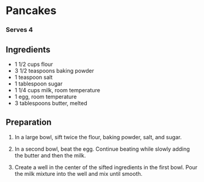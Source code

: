 # Pancakes

### Serves 4

## Ingredients

+ 1 1/2 cups flour
+ 3 1/2 teaspoons baking powder
+ 1 teaspoon salt
+ 1 tablespoon sugar
+ 1 1/4 cups milk, room temperature
+ 1 egg, room temperature
+ 3 tablespoons butter, melted

## Preparation

1. In a large bowl, sift twice the flour, baking powder, salt, and sugar.

2. In a second bowl, beat the egg. Continue beating while slowly adding the butter and then the milk.

3. Create a well in the center of the sifted ingredients in the first bowl. Pour the milk mixture into the well and mix until smooth.
